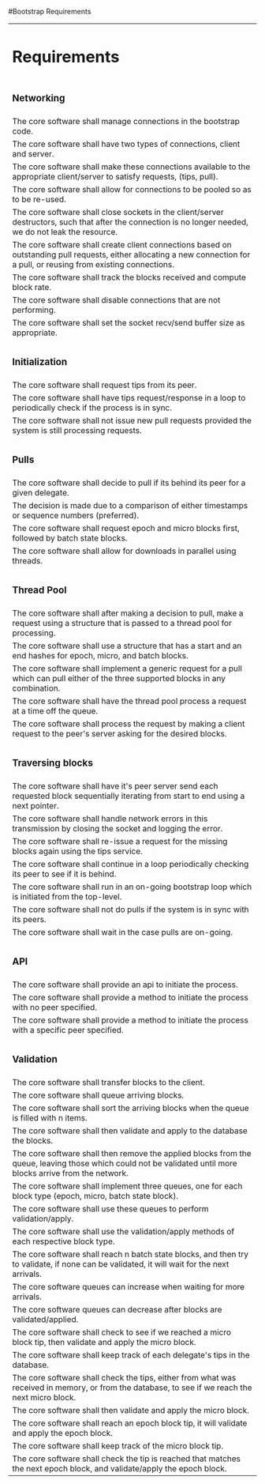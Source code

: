 #Bootstrap Requirements


<table>
  <tr>
   <td>
<h1>Requirements</h1>


   </td>
  </tr>
  <tr>
   <td>
<h3>Networking</h3>


   </td>
  </tr>
  <tr>
   <td>The core software shall manage connections in the bootstrap code.
   </td>
  </tr>
  <tr>
   <td>The core software shall have two types of connections, client and server.
   </td>
  </tr>
  <tr>
   <td>The core software shall make these connections available to the appropriate client/server to satisfy requests, (tips, pull).
   </td>
  </tr>
  <tr>
   <td>The core software shall allow for connections to be pooled so as to be re-used.
   </td>
  </tr>
  <tr>
   <td>The core software shall close sockets in the client/server destructors, such that after the connection is no longer needed, we do not leak the resource.
   </td>
  </tr>
  <tr>
   <td>The core software shall create client connections based on outstanding pull requests, either allocating a new connection for a pull, or reusing from existing connections.
   </td>
  </tr>
  <tr>
   <td>The core software shall track the blocks received and compute block rate.
   </td>
  </tr>
  <tr>
   <td>The core software shall disable connections that are not performing.
   </td>
  </tr>
  <tr>
   <td>The core software shall set the socket recv/send buffer size as appropriate.
   </td>
  </tr>
  <tr>
   <td>
   </td>
  </tr>
  <tr>
   <td>
<h3>Initialization</h3>


   </td>
  </tr>
  <tr>
   <td>The core software shall request tips from its peer.
   </td>
  </tr>
  <tr>
   <td>The core software shall have tips request/response in a loop to periodically check if the process is in sync.
   </td>
  </tr>
  <tr>
   <td>The core software shall not issue new pull requests provided the system is still processing requests.
   </td>
  </tr>
  <tr>
   <td>
   </td>
  </tr>
  <tr>
   <td>
<h3>Pulls</h3>


   </td>
  </tr>
  <tr>
   <td>The core software shall decide to pull if its behind its peer for a given delegate.
   </td>
  </tr>
  <tr>
   <td>The decision is made due to a comparison of either timestamps or sequence numbers (preferred).
   </td>
  </tr>
  <tr>
   <td>The core software shall request epoch and micro blocks first, followed by batch state blocks.
   </td>
  </tr>
  <tr>
   <td>The core software shall allow for downloads in parallel using threads.
   </td>
  </tr>
  <tr>
   <td>
   </td>
  </tr>
  <tr>
   <td>
<h3>Thread Pool</h3>


   </td>
  </tr>
  <tr>
   <td>The core software shall after making a decision to pull, make a request using a structure that is passed to a thread pool for processing.
   </td>
  </tr>
  <tr>
   <td>The core software shall use a structure that has a start and an end hashes for epoch, micro, and batch blocks.
   </td>
  </tr>
  <tr>
   <td>The core software shall implement a generic request for a pull which can pull either of the three supported blocks in any combination.
   </td>
  </tr>
  <tr>
   <td>The core software shall have the thread pool process a request at a time off the queue.
   </td>
  </tr>
  <tr>
   <td>The core software shall process the request by making a client request to the peer's server asking for the desired blocks.
   </td>
  </tr>
  <tr>
   <td>
   </td>
  </tr>
  <tr>
   <td>
<h3>Traversing blocks</h3>


   </td>
  </tr>
  <tr>
   <td>The core software shall have it's peer server send each requested block sequentially iterating from start to end using a next pointer.
   </td>
  </tr>
  <tr>
   <td>The core software shall handle network errors in this transmission by closing the socket and logging the error.
   </td>
  </tr>
  <tr>
   <td>The core software shall re-issue a request for the missing blocks again using the tips service.
   </td>
  </tr>
  <tr>
   <td>The core software shall continue in a loop periodically checking its peer to see if it is behind.
   </td>
  </tr>
  <tr>
   <td>The core software shall run in an on-going bootstrap loop which is initiated from the top-level.
   </td>
  </tr>
  <tr>
   <td>The core software shall not do pulls if the system is in sync with its peers.
   </td>
  </tr>
  <tr>
   <td>The core software shall wait in the case pulls are on-going.
   </td>
  </tr>
  <tr>
   <td>
   </td>
  </tr>
  <tr>
   <td>
<h3>API</h3>


   </td>
  </tr>
  <tr>
   <td>The core software shall provide an api to initiate the process.
   </td>
  </tr>
  <tr>
   <td>The core software shall provide a method to initiate the process with no peer specified.
   </td>
  </tr>
  <tr>
   <td>The core software shall provide a method to initiate the process with a specific peer specified.
   </td>
  </tr>
  <tr>
   <td>
   </td>
  </tr>
  <tr>
   <td>
<h3>Validation</h3>


   </td>
  </tr>
  <tr>
   <td>The core software shall transfer blocks to the client.
   </td>
  </tr>
  <tr>
   <td>The core software shall queue arriving blocks.
   </td>
  </tr>
  <tr>
   <td>The core software shall sort the arriving blocks when the queue is filled with n items.
   </td>
  </tr>
  <tr>
   <td>The core software shall then validate and apply to the database the blocks.
   </td>
  </tr>
  <tr>
   <td>The core software shall then remove the applied blocks from the queue, leaving those which could not be validated until more blocks arrive from the network.
   </td>
  </tr>
  <tr>
   <td>The core software shall implement three queues, one for each block type (epoch, micro, batch state block).
   </td>
  </tr>
  <tr>
   <td>The core software shall use these queues to perform validation/apply.
   </td>
  </tr>
  <tr>
   <td>The core software shall use the validation/apply methods of each respective block type.
   </td>
  </tr>
  <tr>
   <td>The core software shall reach n batch state blocks, and then try to validate, if none can be validated, it will wait for the next arrivals.
   </td>
  </tr>
  <tr>
   <td>The core software queues can increase when waiting for more arrivals.
   </td>
  </tr>
  <tr>
   <td>The core software queues can decrease after blocks are validated/applied.
   </td>
  </tr>
  <tr>
   <td>The core software shall check to see if we reached a micro block tip, then validate and apply the micro block.
   </td>
  </tr>
  <tr>
   <td>The core software shall keep track of each delegate's tips in the database.
   </td>
  </tr>
  <tr>
   <td>The core software shall check the tips, either from what was received in memory, or from the database, to see if we reach the next micro block.
   </td>
  </tr>
  <tr>
   <td>The core software shall then validate and apply the micro block.
   </td>
  </tr>
  <tr>
   <td>The core software shall reach an epoch block tip, it will validate and apply the epoch block.
   </td>
  </tr>
  <tr>
   <td>The core software shall keep track of the micro block tip.
   </td>
  </tr>
  <tr>
   <td>The core software shall check the tip is reached that matches the next epoch block, and validate/apply the epoch block.
   </td>
  </tr>
</table>
